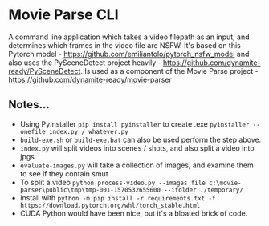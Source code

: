 # Movie Parse CLI

A command line application which takes a video filepath as an input, and determines which frames in the video file are NSFW.
It's based on this Pytorch model - https://github.com/emiliantolo/pytorch_nsfw_model and also uses the PySceneDetect project heavily - https://github.com/dynamite-ready/PySceneDetect. Is used as a component of the Movie Parse project - https://github.com/dynamite-ready/movie-parser

## Notes...

- Using PyInstaller `pip install pyinstaller` to create .exe `pyinstaller --onefile index.py / whatever.py`
- `build-exe.sh` or `build-exe.bat` can also be used perform the step above.
- `index.py` will split videos into scenes / shots, and also split a video into jpgs
- `evaluate-images.py` will take a collection of images, and examine them to see if they contain smut
- To split a video `python process-video.py --images file c:\movie-parser\public\tmp\tmp-001-1570532655600 --ifolder ./temporary/`
- install with `python -m pip install -r requirements.txt -f https://download.pytorch.org/whl/torch_stable.html`
- CUDA Python would have been nice, but it's a bloated brick of code.